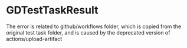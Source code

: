 # GDTestTaskResult
 
The error is related to github/workflows folder, which is copied from the original test task folder, and is caused by the deprecated version of actions/upload-artifact
